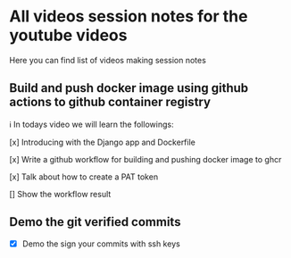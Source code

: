 # All videos session notes for the youtube videos

Here you can find list of videos making session notes

## Build and push docker image using github actions to github container registry

:information_source: In todays video we will learn the followings:

[x] Introducing with the Django app and Dockerfile

[x] Write a github workflow for building and pushing docker image to ghcr

[x] Talk about how to create a PAT token

[] Show the workflow result

## Demo the git verified commits

- [x] Demo the sign your commits with ssh keys
